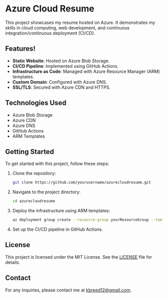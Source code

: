 # Azure Cloud Resume

This project showcases my resume hosted on Azure. It demonstrates my skills in cloud computing, web development, and continuous integration/continuous deployment (CI/CD).

## Features!

- **Static Website**: Hosted on Azure Blob Storage.
- **CI/CD Pipeline**: Implemented using GitHub Actions.
- **Infrastructure as Code**: Managed with Azure Resource Manager (ARM) templates.
- **Custom Domain**: Configured with Azure DNS.
- **SSL/TLS**: Secured with Azure CDN and HTTPS.

## Technologies Used

- Azure Blob Storage
- Azure CDN
- Azure DNS
- GitHub Actions
- ARM Templates

## Getting Started

To get started with this project, follow these steps:

1. Clone the repository:
    ```sh
    git clone https://github.com/yourusername/azurecloudresume.git
    ```
2. Navigate to the project directory:
    ```sh
    cd azurecloudresume
    ```
3. Deploy the infrastructure using ARM templates:
    ```sh
    az deployment group create --resource-group yourResourceGroup --template-file azuredeploy.json
    ```
4. Set up the CI/CD pipeline in GitHub Actions.

## License

This project is licensed under the MIT License. See the [LICENSE](LICENSE) file for details.

## Contact

For any inquiries, please contact me at [kbreed12@gmail.com](mailto:your.email@example.com).
